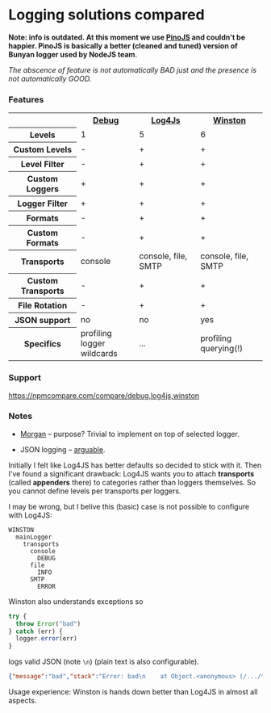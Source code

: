 # Logging solutions compared

**Note: info is outdated. At this moment we use [PinoJS](https://github.com/pinojs/) and couldn't be happier. PinoJS is basically a better (cleaned and tuned) version of Bunyan logger used by NodeJS team**.

*The abscence of feature is not automatically BAD just and the presence is not automatically GOOD.*

### Features

<table>
  <tr>
    <th></th>
    <th><a href="https://github.com/visionmedia/debug">Debug<a/></th>
    <th><a href="https://github.com/nomiddlename/log4js-node">Log4Js</a></th>
    <th><a href="https://github.com/winstonjs/winston">Winston</a></th>
  </tr>
  <tr>
    <th>Levels</th>
    <td>1</td>
    <td>5</td>
    <td>6</td>
  </tr>
  <tr>
    <th>Custom Levels</th>
    <td>-</td>
    <td>+</td>
    <td>+</td>
  </tr>
  <tr>
    <th>Level Filter</th>
    <td>-</td>
    <td>+</td>
    <td>+</td>
  </tr>
  <tr>
    <th>Custom Loggers</th>
    <td>+</td>
    <td>+</td>
    <td>+</td>
  </tr>
  <tr>
    <th>Logger Filter</th>
    <td>+</td>
    <td>+</td>
    <td>+</td>
  </tr>
  <tr>
    <th>Formats</th>
    <td>-</td>
    <td>+</td>
    <td>+</td>
  </tr>
  <tr>
    <th>Custom Formats</th>
    <td>-</td>
    <td>+</td>
    <td>+</td>
  </tr>
  <tr>
    <th>Transports</th> 
    <td>console</td>
    <td>console, file, SMTP</td>
    <td>console, file, SMTP</td>
  </tr>
  <tr>
    <th>Custom Transports</th> 
    <td>-</td>
    <td>+</td>
    <td>+</td>
  </tr>
  <tr>
    <th>File Rotation</th> 
    <td>-</td>
    <td>+</td>
    <td>+</td>
  </tr>
  <tr>
    <th>JSON support</th> 
    <td>no</td>
    <td>no</td>
    <td>yes</td>    
  </tr>
  <tr>
    <th>Specifics</th> 
    <td>profiling<br/>logger wildcards</td>
    <td>...</td>
    <td>profiling<br/>querying(!)</td>    
  </tr>
</table>

### Support

https://npmcompare.com/compare/debug,log4js,winston

### Notes

* [Morgan](https://github.com/expressjs/morgan) – purpose? Trivial to implement on top of selected logger.

* JSON logging – [arguable](https://news.ycombinator.com/item?id=3896833). 

Initially I felt like Log4JS has better defaults so decided to stick with it.
Then I've found a significant drawback: Log4JS wants you to attach **transports** (called **appenders** there) to categories
rather than loggers themselves. So you cannot define levels per transports per loggers.

I may be wrong, but I belive this (basic) case is not possible to configure with Log4JS:

```
WINSTON
  mainLogger
    transports
      console
        DEBUG
      file  
        INFO
      SMTP
        ERROR
```      
      
Winston also understands exceptions so 

```js
try {
  throw Error("bad")
} catch (err) {
  logger.error(err)
}
```

logs valid JSON (note `\n`) (plain text is also configurable).

```json
{"message":"bad","stack":"Error: bad\n    at Object.<anonymous> (/.../test/winston.js:14:8)\n    at Module._compile (module.js:573:32)\n    at Object.Module._extensions..js (module.js:582:10)\n    at Module.load (module.js:490:32)\n    at tryModuleLoad (module.js:449:12)\n    at Function.Module._load (module.js:441:3)\n    at Module.runMain (module.js:607:10)\n    at run (bootstrap_node.js:382:7)\n    at startup (bootstrap_node.js:137:9)\n    at bootstrap_node.js:497:3","level":"error","timestamp":"2016-11-07T09:28:41.799Z"}
```

Usage experience: Winston is hands down better than Log4JS in almost all aspects. 
